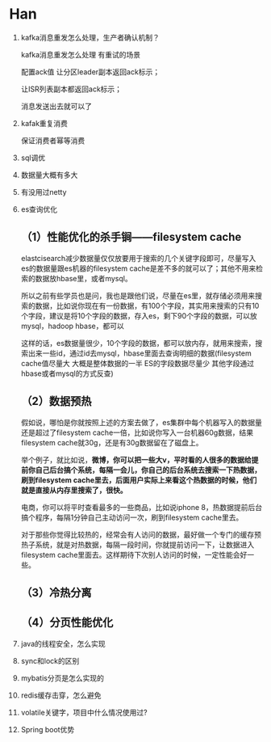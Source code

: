 # Han

1. kafka消息重发怎么处理，生产者确认机制？

   kafka消息重发怎么处理  有重试的场景

   配置ack值   让分区leader副本返回ack标示；

   让ISR列表副本都返回ack标示；

   消息发送出去就可以了   

2. kafak重复消费

   保证消费者幂等消费

3. sql调优

   

4. 数据量大概有多大

   

5. 有没用过netty

   

6. es查询优化

   ## （1）性能优化的杀手锏——filesystem cache

   elastcisearch减少数据量仅仅放要用于搜索的几个关键字段即可，尽量写入es的数据量跟es机器的filesystem cache是差不多的就可以了；其他不用来检索的数据放hbase里，或者mysql。

   所以之前有些学员也是问，我也是跟他们说，尽量在es里，就存储必须用来搜索的数据，比如说你现在有一份数据，有100个字段，其实用来搜索的只有10个字段，建议是将10个字段的数据，存入es，剩下90个字段的数据，可以放mysql，hadoop hbase，都可以

   这样的话，es数据量很少，10个字段的数据，都可以放内存，就用来搜索，搜索出来一些id，通过id去mysql，hbase里面去查询明细的数据(filesystem cache值尽量大  大概是整体数据的一半   ES的字段数据尽量少  其他字段通过hbase或者mysql的方式反查)

   ## （2）数据预热

    

   假如说，哪怕是你就按照上述的方案去做了，es集群中每个机器写入的数据量还是超过了filesystem cache一倍，比如说你写入一台机器60g数据，结果filesystem cache就30g，还是有30g数据留在了磁盘上。

    

   举个例子，就比如说，**微博，你可以把一些大v，平时看的人很多的数据给提前你自己后台搞个系统，每隔一会儿，你自己的后台系统去搜索一下热数据，刷到filesystem cache里去，后面用户实际上来看这个热数据的时候，他们就是直接从内存里搜索了，很快。**

   电商，你可以将平时查看最多的一些商品，比如说iphone 8，热数据提前后台搞个程序，每隔1分钟自己主动访问一次，刷到filesystem cache里去。

   对于那些你觉得比较热的，经常会有人访问的数据，最好做一个专门的缓存预热子系统，就是对热数据，每隔一段时间，你就提前访问一下，让数据进入filesystem cache里面去。这样期待下次别人访问的时候，一定性能会好一些。

   ## （3）冷热分离

   ## （4）分页性能优化

7. java的线程安全，怎么实现

   

8. sync和lock的区别

   

9. mybatis分页是怎么实现的

   

10. redis缓存击穿，怎么避免

    

11. volatile关键字，项目中什么情况使用过?

    

12. Spring boot优势